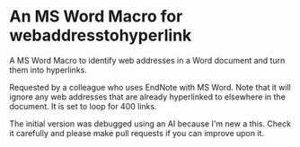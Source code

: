 # An MS Word Macro for webaddresstohyperlink

A MS Word Macro to identify web addresses in a Word document and turn them into hyperlinks.

Requested by a colleague who uses EndNote with MS Word. Note that it will ignore any web addresses that are already hyperlinked to elsewhere in the document. It is set to loop for 400 links.

The initial version was debugged using an AI because I'm new a this. Check it carefully and please make pull requests if you can improve upon it.
